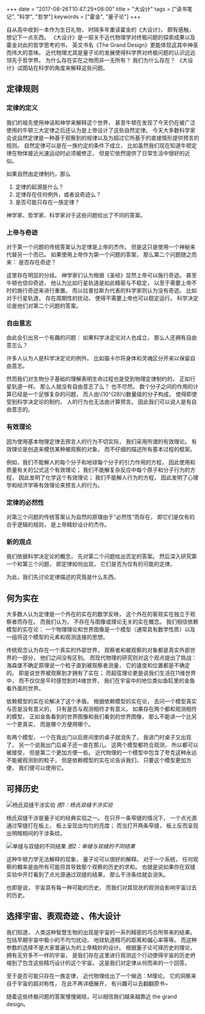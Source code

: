 +++
date = "2017-08-26T10:47:29+08:00"
title = "大设计"
tags = ["读书笔记", "科学", "哲学"]
keywords = ["霍金", "量子论"]
+++

自从高中收到一本作为生日礼物，
时隔多年重读霍金的《大设计》，
颇有感触，想记下一点东西。
《大设计》是一部关于近代物理学对终极问题的探索成果以及霍金对此的哲学思考的书，
英文书名《The Grand Design》更能体现这其中神圣而伟大的意味。
近代物理尤其是量子论的发展使得科学界对终极问题的认识远远领先于哲学界。
为什么存在实在之物而非一无所有？
我们为什么存在？
《大设计》试图站在科学的角度来解释这些问题。

## 定律规则

### 定律的定义

我们的祖先使用神话和神学来解释这个世界，
甚至牛顿在发现了今天仍在被广泛使用的牛顿三大定律之后还认为是上帝设计了这些自然定律。
今天大多数科学家会说自然定律是一种基于观察到的规律以及为超过它所基于的直接情形提供预言的规则。
自然定律可以是在一族约定的条件下成立，
比如虽然我们现在知道牛顿定律在物体接近光速运动时必须被修正，
但是它依然提供了日常生活中很好的近似。

如果自然由定律制约，那么

1. 定律的起源是什么？
2. 定律存在任何例外，或者说奇迹么？
3. 是否可能只存在一族定律？

神学家、哲学家、科学家对于这些问题给出了不同的答案。

### 上帝与奇迹

对于第一个问题的传统答案认为定律是上帝的杰作。
但是这只是使用一个神秘来代替另一个而已。
如果使用上帝作为第一个问题的答案，
那么第二个问题随之而来：
是否存在奇迹？

这里存在明显的分歧。
神学家们认为根据《圣经》显然上帝可以施行奇迹。
甚至牛顿也信仰奇迹，
他认为比如行星轨道是如此精密与不稳定，
以至于需要上帝不时的施行奇迹来进行重置。
而以拉普拉斯为代表的科学家则认为没有奇迹。
比如对于行星轨道，
存在周期性的扰动，
使得不需要上帝也可以稳定运行。
科学决定论是他们对第二个问题的答案。

### 自由意志

由此会引出另一个有趣的问题：
如果科学决定论对人也成立，
那么人还拥有自由意志么？

许多人认为人是科学决定论的例外。
比如笛卡尔将身体和灵魂区分开来以保留自由意志。

然而我们对生物分子基础的理解表明生命过程也是受到物理定律制约的，
正如行星轨道一样。
那么人就没有自由意志了么？
也不尽然。
数个分子之间的作用的计算已经是一个足够复杂的问题，
而人由\\(10^{28}\\)数量级的分子构成，
使得即使受到科学决定论的制约，
人的行为也无法由计算预言。
因此我们可以说人是有自由意志的。

### 有效理论

因为使用基本物理定律去预言人的行为不切实际，
我们采用所谓的有效理论。
有效理论是创造来模仿某种被观察的对象，
而不仔细的描述所有基本过程的框架。

例如，我们不能解人的每个分子和地球每个分子的引力作用的方程，
因此使用和质量有关的公式这个有效理论；
我们不能解复杂反应中每个原子和分子行为的方程，
因此发明了化学这个有效理论；
我们不能解人行为的方程，
因此发明了心理学和经济学等有效理论来预言人的行为。

### 定律的必然性

对第三个问题的传统答案认为自然的原理由于“必然性”而存在，
即它们是仅有的合乎逻辑的规则，
是上帝精妙设计的杰作。

### 新的观点

我们依据科学决定论的概念，
先对第二个问题给出否定的答案。
然后深入研究第一个和第三个问题，
即定律如何出现，
它们是否为仅有的可能的定律。

为此，我们先讨论定律描述的究竟是什么东西。

## 何为实在

大多数人认为定律是一个外在的实在的数学反映，
这个外在的客观实在独立于观察者而存在。
而我们认为，
不存在与图像或理论无关的实在概念。
我们相信依赖模型的实在论：
一个物理理论和世界图像是一个模型（通常具有数学性质）以及一组将这个模型的元素和观测连接的思想。

传统观念认为存在一个真实的外部世界，
观察者和被观察的对象都是真实外部世界的一部分，
他们之间没有区别。
而现代物理的研究则对这个观点提出了挑战：
海森堡不确定原理说一个粒子直到被观察者测量，
它的速度和位置都是不确定的。
即是说世界被观察到才拥有了实在；
而超弦理论更是说我们生活在11维世界中，
而不仅仅是平时感觉到的4维世界，
我们在宇宙中的地位类似鱼缸里的金鱼看外面的世界。

依赖模型的实在论解决了这个矛盾。
根据依赖模型的实在论，
去问一个模型真实与否是没有意义的，
只有是否与观测相符才有意义。
如果存在两个都和观测相符的模型，
正如金鱼看到的世界图像和我们看到的世界图像，
那么不能讲一个比另一个更真实，
而是哪个方便用哪个。

有两个模型，
一个在我出门以后房间里的桌子就消失了，
我进门时桌子又出现了，
另一个说我出门后桌子还一直在那儿。
这两个模型都符合观测，
所以都可以被接受，
但是第二个更加方便一些。
近代物理的一个模型中包含了夸克这种永远不能被观测到的粒子，
但是依赖模型的实在论告诉我们，
只要这个模型更加方便，
我们便可以使用它。

## 可择历史

![杨氏双缝干涉实验](/images/2017-08-26-the-grand-design/double_slit_exp.jpg)
*图1：杨氏双缝干涉实验*

杨氏双缝干涉是量子论的经典实验之一。
在只开一条窄缝的情况下，
一个点光源通过窄缝打在板上，
板上呈现出均匀的亮度；
而当打开两条窄缝，
板上反而呈现出明暗相间的干涉条纹。

![单缝与双缝的不同结果](/images/2017-08-26-the-grand-design/single_slit_and_double_slit.jpg)
*图2：单缝与双缝的不同结果*

这种牛顿力学无法解释的现象，
量子论可以很好的解释。
对于一个系统，
任何观察的概率是由所有可能将其导致那个观察的历史的求和。
也就是说如果你在双缝实验中开灯看到了点光源通过双缝的结果，
那么干涉条纹就会消失。

也即是说，
宇宙具有每一种可能的历史，
而我们对其现状的观测会影响宇宙过去的历史。

## 选择宇宙、表观奇迹 、伟大设计

我们知道，
人类这种智慧生物的出现是宇宙的一系列精密的巧合所带来的结果。
包括早期宇宙中极小的不均匀扰动，
地球轨道精巧的距离和偏心率等等。
而这种参数的选择不是大家普遍认为的上帝精妙的设计。
根据量子论可择历史的理论，
拥有无穷多不一样的宇宙，
是我们存在这里进行观测这个行动使得宇宙的历史坍缩到了包含这些精巧设计的这个宇宙。
这是我们对定律从何而来的一个回答。

至于是否可能只存在一族定律，
近代物理给出了一个候选：M理论。
它的洞察来自于宇宙的超对称性，
在此不再详细展开，
有兴趣可以去翻翻原书~

随着这些终极问题的答案慢慢揭晓，可以相信我们越来越靠近 the grand design。
